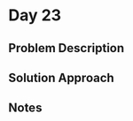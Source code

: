 # Day 23

## Problem Description

<!-- Add problem description here -->

## Solution Approach

<!-- Add your solution approach here -->

## Notes

<!-- Add any additional notes here -->
